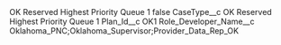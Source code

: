 <?xml version="1.0" encoding="UTF-8"?>
<CustomMetadata xmlns="http://soap.sforce.com/2006/04/metadata" xmlns:xsi="http://www.w3.org/2001/XMLSchema-instance" xmlns:xsd="http://www.w3.org/2001/XMLSchema">
    <label>OK Reserved Highest Priority Queue 1</label>
    <protected>false</protected>
    <values>
        <field>CaseType__c</field>
        <value xsi:type="xsd:string">OK Reserved Highest Priority Queue 1</value>
    </values>
    <values>
        <field>Plan_Id__c</field>
        <value xsi:type="xsd:string">OK1</value>
    </values>
    <values>
        <field>Role_Developer_Name__c</field>
        <value xsi:type="xsd:string">Oklahoma_PNC;Oklahoma_Supervisor;Provider_Data_Rep_OK</value>
    </values>
</CustomMetadata>
